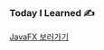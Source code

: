### Today I Learned ✍️ 

[JavaFX 보러가기](https://silicon-echinodon-49c.notion.site/JavaFX-22ba564bc23980eaab97d395dbdb41f9)